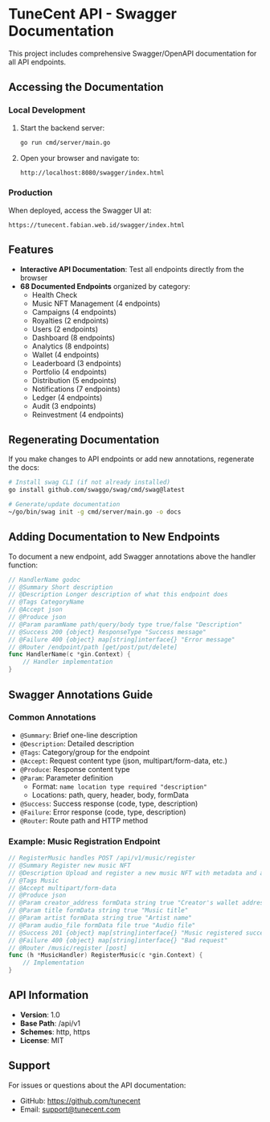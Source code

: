 # TuneCent API - Swagger Documentation

This project includes comprehensive Swagger/OpenAPI documentation for all API endpoints.

## Accessing the Documentation

### Local Development

1. Start the backend server:
   ```bash
   go run cmd/server/main.go
   ```

2. Open your browser and navigate to:
   ```
   http://localhost:8080/swagger/index.html
   ```

### Production

When deployed, access the Swagger UI at:
```
https://tunecent.fabian.web.id/swagger/index.html
```

## Features

- **Interactive API Documentation**: Test all endpoints directly from the browser
- **68 Documented Endpoints** organized by category:
  - Health Check
  - Music NFT Management (4 endpoints)
  - Campaigns (4 endpoints)
  - Royalties (2 endpoints)
  - Users (2 endpoints)
  - Dashboard (8 endpoints)
  - Analytics (8 endpoints)
  - Wallet (4 endpoints)
  - Leaderboard (3 endpoints)
  - Portfolio (4 endpoints)
  - Distribution (5 endpoints)
  - Notifications (7 endpoints)
  - Ledger (4 endpoints)
  - Audit (3 endpoints)
  - Reinvestment (4 endpoints)

## Regenerating Documentation

If you make changes to API endpoints or add new annotations, regenerate the docs:

```bash
# Install swag CLI (if not already installed)
go install github.com/swaggo/swag/cmd/swag@latest

# Generate/update documentation
~/go/bin/swag init -g cmd/server/main.go -o docs
```

## Adding Documentation to New Endpoints

To document a new endpoint, add Swagger annotations above the handler function:

```go
// HandlerName godoc
// @Summary Short description
// @Description Longer description of what this endpoint does
// @Tags CategoryName
// @Accept json
// @Produce json
// @Param paramName path/query/body type true/false "Description"
// @Success 200 {object} ResponseType "Success message"
// @Failure 400 {object} map[string]interface{} "Error message"
// @Router /endpoint/path [get/post/put/delete]
func HandlerName(c *gin.Context) {
    // Handler implementation
}
```

## Swagger Annotations Guide

### Common Annotations

- `@Summary`: Brief one-line description
- `@Description`: Detailed description
- `@Tags`: Category/group for the endpoint
- `@Accept`: Request content type (json, multipart/form-data, etc.)
- `@Produce`: Response content type
- `@Param`: Parameter definition
  - Format: `name location type required "description"`
  - Locations: path, query, header, body, formData
- `@Success`: Success response (code, type, description)
- `@Failure`: Error response (code, type, description)
- `@Router`: Route path and HTTP method

### Example: Music Registration Endpoint

```go
// RegisterMusic handles POST /api/v1/music/register
// @Summary Register new music NFT
// @Description Upload and register a new music NFT with metadata and audio file
// @Tags Music
// @Accept multipart/form-data
// @Produce json
// @Param creator_address formData string true "Creator's wallet address"
// @Param title formData string true "Music title"
// @Param artist formData string true "Artist name"
// @Param audio_file formData file true "Audio file"
// @Success 201 {object} map[string]interface{} "Music registered successfully"
// @Failure 400 {object} map[string]interface{} "Bad request"
// @Router /music/register [post]
func (h *MusicHandler) RegisterMusic(c *gin.Context) {
    // Implementation
}
```

## API Information

- **Version**: 1.0
- **Base Path**: /api/v1
- **Schemes**: http, https
- **License**: MIT

## Support

For issues or questions about the API documentation:
- GitHub: https://github.com/tunecent
- Email: support@tunecent.com
